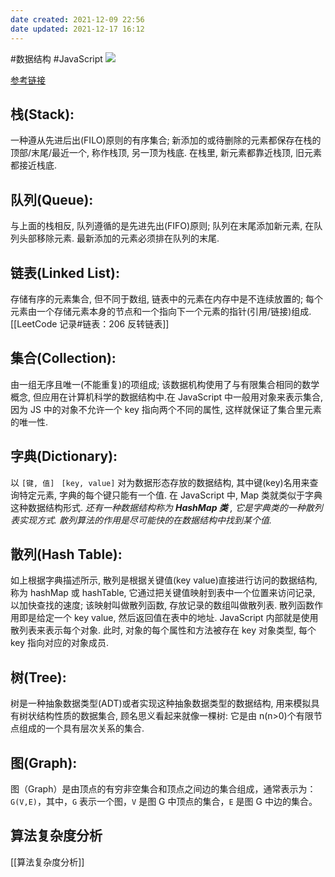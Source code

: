```yaml
---
date created: 2021-12-09 22:56
date updated: 2021-12-17 16:12
---
```


#数据结构 #JavaScript
![](https://cdn.nlark.com/yuque/0/2021/jpeg/223223/1622594294161-cbb3d0cf-a920-4d1a-b6d0-5d88a7b2f045.jpeg)

[参考链接](https://juejin.cn/post/6844903482432962573)

## 栈(Stack):

一种遵从先进后出(FILO)原则的有序集合; 新添加的或待删除的元素都保存在栈的顶部/末尾/最近一个, 称作栈顶, 另一顶为栈底. 在栈里, 新元素都靠近栈顶, 旧元素都接近栈底.

## 队列(Queue):

与上面的栈相反, 队列遵循的是先进先出(FIFO)原则; 队列在末尾添加新元素, 在队列头部移除元素. 最新添加的元素必须排在队列的末尾.

## 链表(Linked List):

存储有序的元素集合, 但不同于数组, 链表中的元素在内存中是不连续放置的; 每个元素由一个存储元素本身的节点和一个指向下一个元素的指针(引用/链接)组成.
[[LeetCode 记录#链表：206 反转链表]]

## 集合(Collection):

由一组无序且唯一(不能重复)的项组成; 该数据机构使用了与有限集合相同的数学概念, 但应用在计算机科学的数据结构中.在 JavaScript 中一般用对象来表示集合, 因为 JS 中的对象不允许一个 key 指向两个不同的属性, 这样就保证了集合里元素的唯一性.

## 字典(Dictionary):

以 ` [键, 值]  ` `[key, value]` 对为数据形态存放的数据结构, 其中键(key)名用来查询特定元素, 字典的每个键只能有一个值. 在 JavaScript 中, Map 类就类似于字典这种数据结构形式. _还有一种数据结构称为_ **_HashMap 类_** _, 它是字典类的一种散列表实现方式. 散列算法的作用是尽可能快的在数据结构中找到某个值._

## 散列(Hash Table):

如上根据字典描述所示, 散列是根据关键值(key value)直接进行访问的数据结构, 称为 hashMap 或 hashTable, 它通过把关键值映射到表中一个位置来访问记录, 以加快查找的速度; 该映射叫做散列函数, 存放记录的数组叫做散列表. 散列函数作用即是给定一个 key value, 然后返回值在表中的地址. JavaScript 内部就是使用散列表来表示每个对象. 此时, 对象的每个属性和方法被存在 key 对象类型, 每个 key 指向对应的对象成员.

## 树(Tree):

树是一种抽象数据类型(ADT)或者实现这种抽象数据类型的数据结构, 用来模拟具有树状结构性质的数据集合, 顾名思义看起来就像一棵树: 它是由 n(n>0)个有限节点组成的一个具有层次关系的集合.

## 图(Graph):

图（Graph）是由顶点的有穷非空集合和顶点之间边的集合组成，通常表示为：`G(V,E)`，其中，`G` 表示一个图，`V` 是图 G 中顶点的集合，`E` 是图 G 中边的集合。

## 算法复杂度分析

[[算法复杂度分析]]
